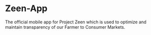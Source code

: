 # Zeen-App
The official mobile app for Project Zeen which is used to optimize and maintain transparency of our Farmer to Consumer Markets.
